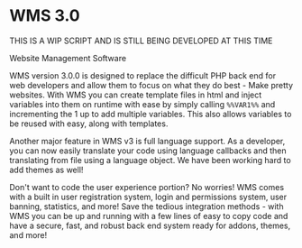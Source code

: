 # WMS 3.0
THIS IS A WIP SCRIPT AND IS STILL BEING DEVELOPED AT THIS TIME

Website Management Software

WMS version 3.0.0 is designed to replace the difficult PHP back end for web developers and allow them to focus on what they do best - Make pretty websites. With WMS you can create template files in html and inject variables into them on runtime with ease by simply calling `%%VAR1%%` and incrementing the 1 up to add multiple variables. This also allows variables to be reused with easy, along with templates.

Another major feature in WMS v3 is full language support. As a developer, you can now easily translate your code using language callbacks and then translating from file using a language object. We have been working hard to add themes as well!

Don't want to code the user experience portion? No worries! WMS comes with a built in user registration system, login and permissions system, user banning, statistics, and more! Save the tedious integration methods - with WMS you can be up and running with a few lines of easy to copy code and have a secure, fast, and robust back end system ready for addons, themes, and more!

